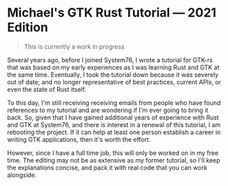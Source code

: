 # Michael's GTK Rust Tutorial — 2021 Edition

> This is currently a work in progress

Several years ago, before I joined System76, I wrote a tutorial for GTK-rs that was based on my early experiences as I was learning Rust and GTK at the same time. Eventually, I took the tutorial down because it was severely out of date; and no longer representative of best practices, current APIs, or even the state of Rust itself.

To this day, I'm still receiving receiving emails from people who have found references to my tutorial and are wondering if I'm ever going to bring it back. So, given that I have gained additional years of experience with Rust and GTK at System76, and there is interest in a renewal of this tutorial, I am rebooting the project. If it can help at least one person establish a career in writing GTK applications, then it's worth the effort.

However, since I have a full time job, this will only be worked on in my free time. The editing may not be as extensive as my former tutorial, so I'll keep the explanations concise, and pack it with real code that you can work alongside.